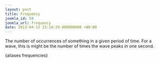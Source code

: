 ```yaml
---
layout: post
title: Frequency
joomla_id: 59
joomla_url: frequency
date: 2013-04-15 23:18:29.000000000 +00:00
---
```

<p>The number of occurrences of something in a given period of time. For a wave, this is might be the number of times the wave peaks in one second.</p>
<p>{aliases frequencies}</p>
